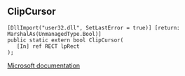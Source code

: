 ## ClipCursor

```
[DllImport("user32.dll", SetLastError = true)] [return: MarshalAs(UnmanagedType.Bool)]
public static extern bool ClipCursor(
   [In] ref RECT lpRect
);
```

[Microsoft documentation](https://docs.microsoft.com/en-us/windows/win32/api/winuser/nf-winuser-clipcursor)
